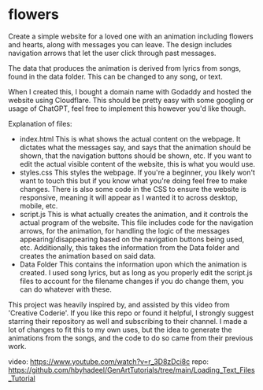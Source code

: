 # flowers
Create a simple website for a loved one with an animation including flowers and hearts, along with messages you can leave. The design includes navigation arrows that let the user click through past messages.

The data that produces the animation is derived from lyrics from songs, found in the data folder. This can be changed to any song, or text.

When I created this, I bought a domain name with Godaddy and hosted the website using Cloudflare. This should be pretty easy with some googling or usage of ChatGPT, feel free to implement this however you'd like though.

Explanation of files:

- index.html
  This is what shows the actual content on the webpage. It dictates what the messages say, and says that the animation should be shown, that the navigation buttons should be shown, etc. If you want to edit the actual visible content of the website, this is what you would use.
- styles.css
  This styles the webpage. If you're a beginner, you likely won't want to touch this but if you know what you're doing feel free to make changes. There is also some code in the CSS to ensure the website is responsive, meaning it will appear as I wanted it to across desktop, mobile, etc.
- script.js
  This is what actually creates the animation, and it controls the actual program of the website. This file includes code for the navigation arrows, for the animation, for handling the logic of the messages appearing/disappearing based on the navigation buttons being used, etc. Additionally, this takes the information from the Data folder and creates the animation based on said data.
- Data Folder
This contains the information upon which the animation is created. I used song lyrics, but as long as you properly edit the script.js files to account for the filename changes if you do change them, you can do whatever with these.


This project was heavily inspired by, and assisted by this video from 'Creative Coderie'. If you like this repo or found it helpful, I strongly suggest starring their repository as well and subscribing to their channel. I made a lot of changes to fit this to my own uses, but the idea to generate the animations from the songs, and the code to do so came from their previous work.

video: https://www.youtube.com/watch?v=r_3D8zDci8c
repo: https://github.com/hbyhadeel/GenArtTutorials/tree/main/Loading_Text_Files_Tutorial
